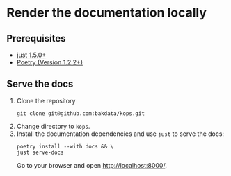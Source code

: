 # Render the documentation locally

## Prerequisites

- [just 1.5.0+](https://github.com/casey/just)
- [Poetry (Version 1.2.2+)](https://github.com/python-poetry/poetry)

## Serve the docs

1. Clone the repository
   ```shell
   git clone git@github.com:bakdata/kops.git
   ```
2. Change directory to `kops`.
3. Install the documentation dependencies and use `just` to serve the docs:
   ```shell
   poetry install --with docs && \
   just serve-docs
   ```
   Go to your browser and open [http://localhost:8000/](http://localhost:8000/).
